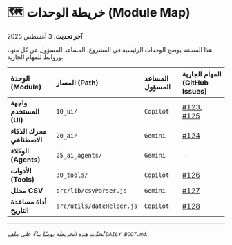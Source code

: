 # 🗺️ خريطة الوحدات (Module Map)

**آخر تحديث:** 3 أغسطس 2025

هذا المستند يوضح الوحدات الرئيسية في المشروع، المساعد المسؤول عن كل منها، وروابط للمهام الجارية.

| الوحدة (Module) | المسار (Path) | المساعد المسؤول | المهام الجارية (GitHub Issues) |
| :--- | :--- | :--- | :--- |
| **واجهة المستخدم (UI)** | `10_ui/` | `Copilot` | [#123](link-to-issue), [#125](link-to-issue) |
| **محرك الذكاء الاصطناعي** | `20_ai/` | `Gemini` | [#124](link-to-issue) |
| **الوكلاء (Agents)** | `25_ai_agents/` | `Gemini` | - |
| **الأدوات (Tools)** | `30_tools/` | `Copilot` | [#126](link-to-issue) |
| **محلل CSV** | `src/lib/csvParser.js` | `Gemini` | [#127](link-to-issue) |
| **أداة مساعدة التاريخ** | `src/utils/dateHelper.js`| `Copilot` | [#128](link-to-issue) |

---
*تُحدّث هذه الخريطة يوميًا بناءً على ملف `DAILY_BOOT.md`.*